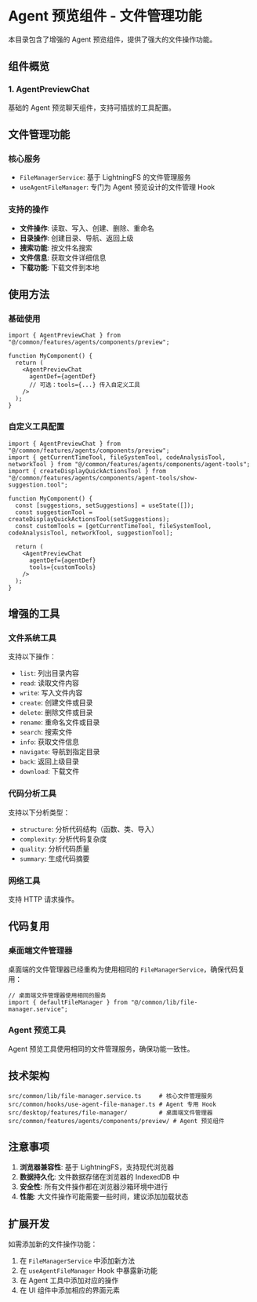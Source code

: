 # Agent 预览组件 - 文件管理功能

本目录包含了增强的 Agent 预览组件，提供了强大的文件操作功能。

## 组件概览

### 1. AgentPreviewChat
基础的 Agent 预览聊天组件，支持可插拔的工具配置。

## 文件管理功能

### 核心服务
- `FileManagerService`: 基于 LightningFS 的文件管理服务
- `useAgentFileManager`: 专门为 Agent 预览设计的文件管理 Hook

### 支持的操作
- **文件操作**: 读取、写入、创建、删除、重命名
- **目录操作**: 创建目录、导航、返回上级
- **搜索功能**: 按文件名搜索
- **文件信息**: 获取文件详细信息
- **下载功能**: 下载文件到本地

## 使用方法

### 基础使用

```tsx
import { AgentPreviewChat } from "@/common/features/agents/components/preview";

function MyComponent() {
  return (
    <AgentPreviewChat
      agentDef={agentDef}
      // 可选：tools={...} 传入自定义工具
    />
  );
}
```

### 自定义工具配置

```tsx
import { AgentPreviewChat } from "@/common/features/agents/components/preview";
import { getCurrentTimeTool, fileSystemTool, codeAnalysisTool, networkTool } from "@/common/features/agents/components/agent-tools";
import { createDisplayQuickActionsTool } from "@/common/features/agents/components/agent-tools/show-suggestion.tool";

function MyComponent() {
  const [suggestions, setSuggestions] = useState([]);
  const suggestionTool = createDisplayQuickActionsTool(setSuggestions);
  const customTools = [getCurrentTimeTool, fileSystemTool, codeAnalysisTool, networkTool, suggestionTool];
  
  return (
    <AgentPreviewChat
      agentDef={agentDef}
      tools={customTools}
    />
  );
}
```

## 增强的工具

### 文件系统工具
支持以下操作：
- `list`: 列出目录内容
- `read`: 读取文件内容
- `write`: 写入文件内容
- `create`: 创建文件或目录
- `delete`: 删除文件或目录
- `rename`: 重命名文件或目录
- `search`: 搜索文件
- `info`: 获取文件信息
- `navigate`: 导航到指定目录
- `back`: 返回上级目录
- `download`: 下载文件

### 代码分析工具
支持以下分析类型：
- `structure`: 分析代码结构（函数、类、导入）
- `complexity`: 分析代码复杂度
- `quality`: 分析代码质量
- `summary`: 生成代码摘要

### 网络工具
支持 HTTP 请求操作。

## 代码复用

### 桌面端文件管理器
桌面端的文件管理器已经重构为使用相同的 `FileManagerService`，确保代码复用：

```tsx
// 桌面端文件管理器使用相同的服务
import { defaultFileManager } from "@/common/lib/file-manager.service";
```

### Agent 预览工具
Agent 预览工具使用相同的文件管理服务，确保功能一致性。

## 技术架构

```
src/common/lib/file-manager.service.ts     # 核心文件管理服务
src/common/hooks/use-agent-file-manager.ts # Agent 专用 Hook
src/desktop/features/file-manager/         # 桌面端文件管理器
src/common/features/agents/components/preview/ # Agent 预览组件
```

## 注意事项

1. **浏览器兼容性**: 基于 LightningFS，支持现代浏览器
2. **数据持久化**: 文件数据存储在浏览器的 IndexedDB 中
3. **安全性**: 所有文件操作都在浏览器沙箱环境中进行
4. **性能**: 大文件操作可能需要一些时间，建议添加加载状态

## 扩展开发

如需添加新的文件操作功能：

1. 在 `FileManagerService` 中添加新方法
2. 在 `useAgentFileManager` Hook 中暴露新功能
3. 在 Agent 工具中添加对应的操作
4. 在 UI 组件中添加相应的界面元素 